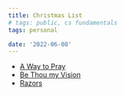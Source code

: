 ```yaml
---
title: Christmas List
# tags: public, cs fundamentals
tags: personal

date: '2022-06-08'
---
```


- [A Way to Pray](https://www.heritagebooks.org/products/a-way-to-pray-a-biblical-method-for-enriching-your-prayer-life-henry.html)
- [Be Thou my Vision](https://www.heritagebooks.org/products/be-thou-my-vision-a-liturgy-for-daily-worship-gift-edition-gibson.html)
- [Razors](https://www.jeremysrazors.com/collections/jeremys-shaving/products/jeremy-s-starter-kit?selling_plan=2743926997)
